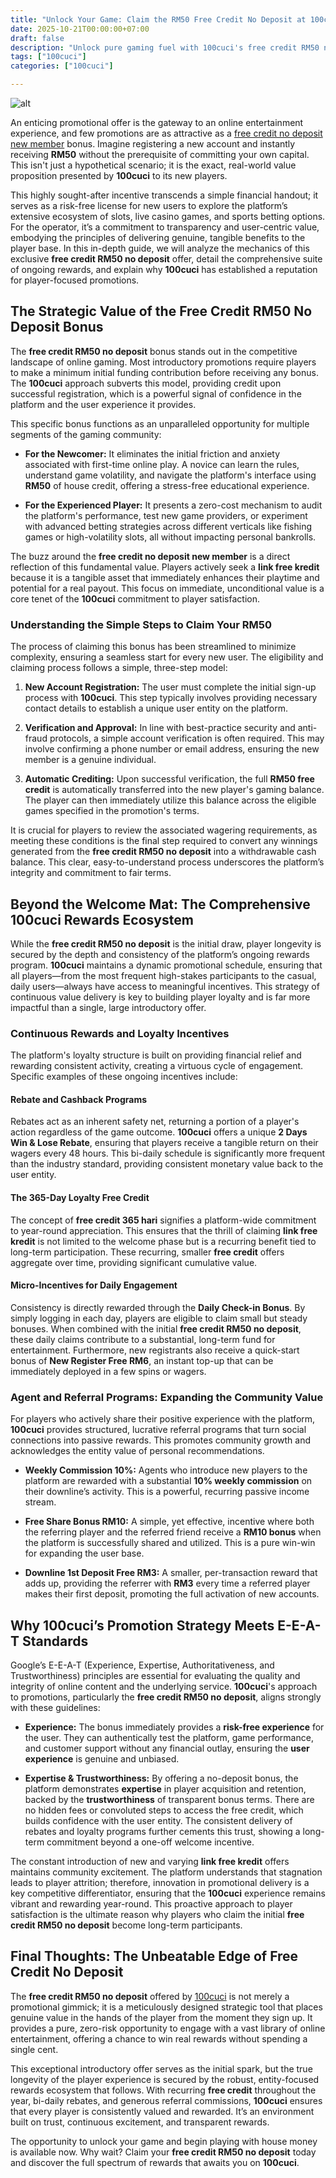 ```yaml
---
title: "Unlock Your Game: Claim the RM50 Free Credit No Deposit at 100cuci"
date: 2025-10-21T00:00:00+07:00
draft: false
description: "Unlock pure gaming fuel with 100cuci's free credit RM50 no deposit new member bonus. Learn how to claim your risk-free RM50, explore ongoing rebates, and maximize your rewards today!"
tags: ["100cuci"]
categories: ["100cuci"]

---
```

![alt](https://100cuci.asia/media/87d630923bb868f8e555e.jpg)


An enticing promotional offer is the gateway to an online entertainment experience, and few promotions are as attractive as a [free credit no deposit new member](https://100cuci.asia/) bonus. Imagine registering a new account and instantly receiving **RM50** without the prerequisite of committing your own capital. This isn't just a hypothetical scenario; it is the exact, real-world value proposition presented by **100cuci** to its new players.

This highly sought-after incentive transcends a simple financial handout; it serves as a risk-free license for new users to explore the platform’s extensive ecosystem of slots, live casino games, and sports betting options. For the operator, it’s a commitment to transparency and user-centric value, embodying the principles of delivering genuine, tangible benefits to the player base. In this in-depth guide, we will analyze the mechanics of this exclusive **free credit RM50 no deposit** offer, detail the comprehensive suite of ongoing rewards, and explain why **100cuci** has established a reputation for player-focused promotions.


## The Strategic Value of the Free Credit RM50 No Deposit Bonus

The **free credit RM50 no deposit** bonus stands out in the competitive landscape of online gaming. Most introductory promotions require players to make a minimum initial funding contribution before receiving any bonus. The **100cuci** approach subverts this model, providing credit upon successful registration, which is a powerful signal of confidence in the platform and the user experience it provides.

This specific bonus functions as an unparalleled opportunity for multiple segments of the gaming community:

*   **For the Newcomer:** It eliminates the initial friction and anxiety associated with first-time online play. A novice can learn the rules, understand game volatility, and navigate the platform's interface using **RM50** of house credit, offering a stress-free educational experience.
    
*   **For the Experienced Player:** It presents a zero-cost mechanism to audit the platform's performance, test new game providers, or experiment with advanced betting strategies across different verticals like fishing games or high-volatility slots, all without impacting personal bankrolls.
    

The buzz around the **free credit no deposit new member** is a direct reflection of this fundamental value. Players actively seek a **link free kredit** because it is a tangible asset that immediately enhances their playtime and potential for a real payout. This focus on immediate, unconditional value is a core tenet of the **100cuci** commitment to player satisfaction.

### Understanding the Simple Steps to Claim Your RM50

The process of claiming this bonus has been streamlined to minimize complexity, ensuring a seamless start for every new user. The eligibility and claiming process follows a simple, three-step model:

1.  **New Account Registration:** The user must complete the initial sign-up process with **100cuci**. This step typically involves providing necessary contact details to establish a unique user entity on the platform.
    
2.  **Verification and Approval:** In line with best-practice security and anti-fraud protocols, a simple account verification is often required. This may involve confirming a phone number or email address, ensuring the new member is a genuine individual.
    
3.  **Automatic Crediting:** Upon successful verification, the full **RM50 free credit** is automatically transferred into the new player's gaming balance. The player can then immediately utilize this balance across the eligible games specified in the promotion's terms.
    

It is crucial for players to review the associated wagering requirements, as meeting these conditions is the final step required to convert any winnings generated from the **free credit RM50 no deposit** into a withdrawable cash balance. This clear, easy-to-understand process underscores the platform’s integrity and commitment to fair terms.


## Beyond the Welcome Mat: The Comprehensive 100cuci Rewards Ecosystem

While the **free credit RM50 no deposit** is the initial draw, player longevity is secured by the depth and consistency of the platform’s ongoing rewards program. **100cuci** maintains a dynamic promotional schedule, ensuring that all players—from the most frequent high-stakes participants to the casual, daily users—always have access to meaningful incentives. This strategy of continuous value delivery is key to building player loyalty and is far more impactful than a single, large introductory offer.

### Continuous Rewards and Loyalty Incentives

The platform's loyalty structure is built on providing financial relief and rewarding consistent activity, creating a virtuous cycle of engagement. Specific examples of these ongoing incentives include:

#### Rebate and Cashback Programs

Rebates act as an inherent safety net, returning a portion of a player's action regardless of the game outcome. **100cuci** offers a unique **2 Days Win & Lose Rebate**, ensuring that players receive a tangible return on their wagers every 48 hours. This bi-daily schedule is significantly more frequent than the industry standard, providing consistent monetary value back to the user entity.

#### The 365-Day Loyalty Free Credit

The concept of **free credit 365 hari** signifies a platform-wide commitment to year-round appreciation. This ensures that the thrill of claiming **link free kredit** is not limited to the welcome phase but is a recurring benefit tied to long-term participation. These recurring, smaller **free credit** offers aggregate over time, providing significant cumulative value.

#### Micro-Incentives for Daily Engagement

Consistency is directly rewarded through the **Daily Check-in Bonus**. By simply logging in each day, players are eligible to claim small but steady bonuses. When combined with the initial **free credit RM50 no deposit**, these daily claims contribute to a substantial, long-term fund for entertainment. Furthermore, new registrants also receive a quick-start bonus of **New Register Free RM6**, an instant top-up that can be immediately deployed in a few spins or wagers.

### Agent and Referral Programs: Expanding the Community Value

For players who actively share their positive experience with the platform, **100cuci** provides structured, lucrative referral programs that turn social connections into passive rewards. This promotes community growth and acknowledges the entity value of personal recommendations.

*   **Weekly Commission 10%:** Agents who introduce new players to the platform are rewarded with a substantial **10% weekly commission** on their downline’s activity. This is a powerful, recurring passive income stream.
    
*   **Free Share Bonus RM10:** A simple, yet effective, incentive where both the referring player and the referred friend receive a **RM10 bonus** when the platform is successfully shared and utilized. This is a pure win-win for expanding the user base.
    
*   **Downline 1st Deposit Free RM3:** A smaller, per-transaction reward that adds up, providing the referrer with **RM3** every time a referred player makes their first deposit, promoting the full activation of new accounts.
    


## Why 100cuci’s Promotion Strategy Meets E-E-A-T Standards

Google’s E-E-A-T (Experience, Expertise, Authoritativeness, and Trustworthiness) principles are essential for evaluating the quality and integrity of online content and the underlying service. **100cuci**'s approach to promotions, particularly the **free credit RM50 no deposit**, aligns strongly with these guidelines:

*   **Experience:** The bonus immediately provides a **risk-free experience** for the user. They can authentically test the platform, game performance, and customer support without any financial outlay, ensuring the **user experience** is genuine and unbiased.
    
*   **Expertise & Trustworthiness:** By offering a no-deposit bonus, the platform demonstrates **expertise** in player acquisition and retention, backed by the **trustworthiness** of transparent bonus terms. There are no hidden fees or convoluted steps to access the free credit, which builds confidence with the user entity. The consistent delivery of rebates and loyalty programs further cements this trust, showing a long-term commitment beyond a one-off welcome incentive.
    

The constant introduction of new and varying **link free kredit** offers maintains community excitement. The platform understands that stagnation leads to player attrition; therefore, innovation in promotional delivery is a key competitive differentiator, ensuring that the **100cuci** experience remains vibrant and rewarding year-round. This proactive approach to player satisfaction is the ultimate reason why players who claim the initial **free credit RM50 no deposit** become long-term participants.


## Final Thoughts: The Unbeatable Edge of Free Credit No Deposit

The **free credit RM50 no deposit** offered by [100cuci](https://100cuci.asia/) is not merely a promotional gimmick; it is a meticulously designed strategic tool that places genuine value in the hands of the player from the moment they sign up. It provides a pure, zero-risk opportunity to engage with a vast library of online entertainment, offering a chance to win real rewards without spending a single cent.

This exceptional introductory offer serves as the initial spark, but the true longevity of the player experience is secured by the robust, entity-focused rewards ecosystem that follows. With recurring **free credit** throughout the year, bi-daily rebates, and generous referral commissions, **100cuci** ensures that every player is consistently valued and rewarded. It’s an environment built on trust, continuous excitement, and transparent rewards.

The opportunity to unlock your game and begin playing with house money is available now. Why wait? Claim your **free credit RM50 no deposit** today and discover the full spectrum of rewards that awaits you on **100cuci**.
